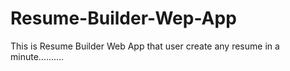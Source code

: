 # Resume-Builder-Wep-App
This is Resume Builder Web App that user create any resume in a minute..........

